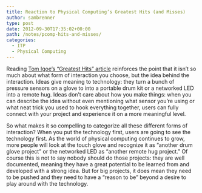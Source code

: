 ```yaml
---
title: Reaction to Physical Computing’s Greatest Hits (and Misses)
author: sambrenner
type: post
date: 2012-09-30T17:35:02+00:00
path: /notes/pcomp-hits-and-misses/
categories:
  - ITP
  - Physical Computing
---
```

Reading [Tom Igoe&#8217;s &#8220;Greatest Hits&#8221; article][1] reinforces the point that it isn&#8217;t so much about what form of interaction you choose, but the idea behind the interaction. Ideas give meaning to technology: they turn a bunch of pressure sensors on a glove to into a portable drum kit or a networked LED into a remote hug. Ideas don&#8217;t care about how you make things: when you can describe the idea without even mentioning what sensor you&#8217;re using or what neat trick you used to hook everything together, users can fully connect with your project and experience it on a more meaningful level.

So what makes it so compelling to categorize all these different forms of interaction? When you put the technology first, users are going to see the technology first. As the world of physical computing continues to grow, more people will look at the touch glove and recognize it as &#8220;another drum glove project&#8221; or the networked LED as &#8220;another remote hug project.&#8221; Of course this is not to say nobody should do those projects: they are well documented, meaning they have a great potential to be learned from and developed with a strong idea. But for big projects, it does mean they need to be pushed and they need to have a &#8220;reason to be&#8221; beyond a desire to play around with the technology.

 [1]: http://www.tigoe.net/notes/category/physicalcomputing/176/
